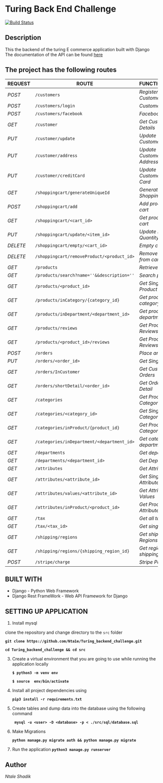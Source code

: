 # Turing Back End Challenge
[![Build Status](https://travis-ci.com/Nta1e/Turing_backend_challenge.svg?token=QAfgj3KstfQjsmX6MRX8&branch=dev)](https://travis-ci.com/Nta1e/Turing_backend_challenge)


## Description
 This the backend of the turing E commerce application built with Django
The documentation of the API can be found [here](https://turing-backend-shadik.herokuapp.com/docs/)

## The project has the following routes

| REQUEST | ROUTE | FUNCTIONALITY |
| ------- | ----- | ------------- |
| *POST* | ```/customers``` | _Register new Customer_|
| *POST* | ```/customers/login``` | _Customer login_|
| *POST* | ```/customers/facebook``` | _Facebook Login_|
| *GET* | ```/customer``` | _Get Customer Details_|
| *PUT* | ```/customer/update``` | _Update Customer Details_|
| *PUT* | ```/customer/address``` | _Update Customer Address_ |
| *PUT* | ```/customer/creditCard``` | _Update Customer Credit Card_|
| *GET* | ```/shoppingcart/generateUniqueId``` | _Generate Shopping Cart ID_|
| *POST* | ```/shoppingcart/add``` | _Add product to cart_|
| *GET* | ```/shoppingcart/<cart_id>``` | _Get products in cart_|
| *PUT* | ```/shoppingcart/update/<item_id>``` | _Update Product Quantity_|
| *DELETE* | ```/shoppingcart/empty/<cart_id>``` | _Empty cart_|
| *DELETE* | ```/shoppingcart/removeProduct/<product_id>``` | _Remove item from cart_|
| *GET* | ```/products``` | _Retrieve products_|
| *GET* | ```/products/search?name=''&&description=''``` | _Search products_|
| *GET* | ```/products/<product_id>``` | _Get Single Product_|
| *GET* | ```/products/inCategory/{category_id}``` | _Get products in category_|
| *GET* | ```/products/inDepartment/<department_id>``` | _Get products in department_|
| *GET* | ```/products/reviews``` | _Get Products Reviews_|
| *GET* | ```/products/<product_id>/reviews``` | _Get Product Reviews_|
| *POST* | ```/orders``` | _Place an order_|
| *PUT* | ```/orders/<order_id>``` | _Get Single order_ |
| *GET* | ```/orders/InCustomer``` | _Get Customer Orders_|
| *GET* | ```/orders/shortDetail/<order_id>``` | _Get Order Short Detail_|
| *GET* | ```/categories``` | _Get Product Category_|
| *GET* | ```/categories/<category_id>``` | _Get Single Category_|
| *GET* | ```/categories/inProduct/{product_id}``` | _Get Product Category_|
| *GET* | ```/categories/inDepartment/<department_id>``` | _Get categories in department_|
| *GET* | ```/departments``` | _Get departments_ |
| *GET* | ```/departments/<department_id>``` | _Get Department_|
| *GET* | ```/attributes``` | _Get Attributes_|
| *GET* | ```/attributes/<attribute_id>``` | _Get Single Attribute_|
| *GET* | ```/attributes/values/<attribute_id>``` | _Get Attribute Values_|
| *GET* | ```/attributes/inProduct/<product_id>``` | _Get Product Attributes_|
| *GET* | ```/tax``` | _Get all taxes_|
| *GET* | ```/tax/<tax_id>``` | _Get single tax_ |
| *GET* | ```/shipping/regions``` | _Get shipping Regions_|
| *GET* | ```/shipping/regions/{shipping_region_id}``` | _Get region shippings_|
| *POST* | ```/stripe/charge``` | _Stripe Payment_|


## BUILT WITH

* Django - Python Web Framework
* Django Rest FrameWork - Web API Framework for Django

## SETTING UP APPLICATION
1. Install mysql


clone the repository and change directory to the `src` folder

**```git clone https://github.com/Nta1e/Turing_backend_challenge.git```**

**```cd Turing_backend_challenge && cd src```**


3. Create a virtual environment that you are going to use while running the application locally

    **```$ python3 -m venv env```**

    **```$ source  env/bin/activate```**

4. Install all project dependencies using

    **```pip3 install -r requirements.txt```**

5. Create tables and dump data into the database using the following command

    **``` mysql -u <user> -D <database> -p < ./src/sql/database.sql```**

6. Make Migrations

    **```python manage.py migrate auth && python manage.py migrate```**

7. Run the application
    **```python3 manage.py runserver```**

## Author

*Ntale Shadik*
